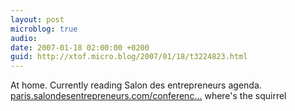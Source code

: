 ```yaml
---
layout: post
microblog: true
audio: 
date: 2007-01-18 02:00:00 +0200
guid: http://xtof.micro.blog/2007/01/18/t3224823.html
---
```

At home. Currently reading Salon des entrepreneurs agenda. [paris.salondesentrepreneurs.com/conferenc...](http://paris.salondesentrepreneurs.com/conferences_fiche.asp?typec=1650...) where's the squirrel
